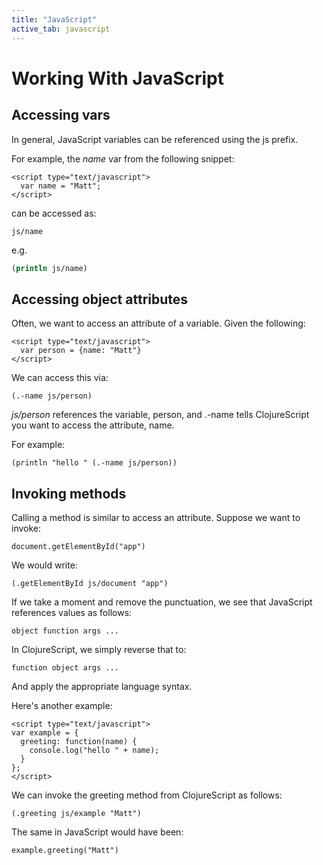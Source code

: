 ```yaml
---
title: "JavaScript"
active_tab: javascript
---
```

# Working With JavaScript

## Accessing vars

In general, JavaScript variables can be referenced using the js prefix.  

For example, the _name_ var from the following snippet:

``` 
<script type="text/javascript">
  var name = "Matt";
</script>
```

can be accessed as:

```
js/name
```

e.g.

``` clojure
(println js/name)
```

## Accessing object attributes

Often, we want to access an attribute of a variable.  Given the following:
 
```
<script type="text/javascript">
  var person = {name: "Matt"}
</script>
```

We can access this via:

```
(.-name js/person)
```

_js/person_ references the variable, person, and  .-name tells ClojureScript you want to
access the attribute, name.

For example:

```
(println "hello " (.-name js/person))
```

## Invoking methods

Calling a method is similar to access an attribute.  Suppose we want to invoke:

```
document.getElementById("app")
```

We would write:

```
(.getElementById js/document "app")
```

If we take a moment and remove the punctuation, we see that JavaScript references values
as follows:

```
object function args ...
```

In ClojureScript, we simply reverse that to:

```
function object args ...
```

And apply the appropriate language syntax.  

Here's another example:
 
```
<script type="text/javascript">
var example = { 
  greeting: function(name) {
    console.log("hello " + name);
  }
};
</script>
```

We can invoke the greeting method from ClojureScript as follows:

```
(.greeting js/example "Matt")
```

The same in JavaScript would have been:

```
example.greeting("Matt")
```